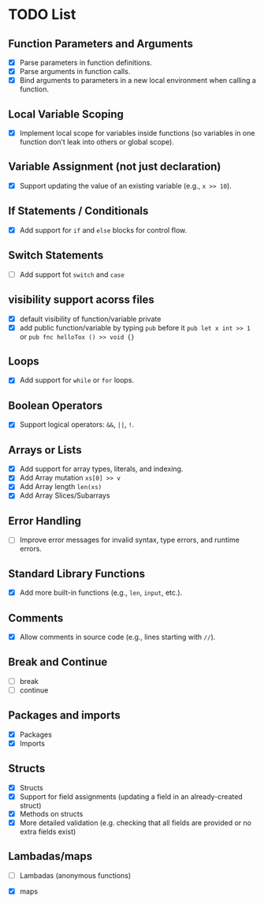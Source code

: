 # TODO List

## Function Parameters and Arguments
- [x] Parse parameters in function definitions.
- [x] Parse arguments in function calls.
- [x] Bind arguments to parameters in a new local environment when calling a function.

## Local Variable Scoping
- [x] Implement local scope for variables inside functions (so variables in one function don’t leak into others or global scope).

## Variable Assignment (not just declaration)
- [x] Support updating the value of an existing variable (e.g., `x >> 10`).

## If Statements / Conditionals
- [x] Add support for `if` and `else` blocks for control flow.

## Switch Statements
- [ ] Add support fot `switch` and `case`

## visibility support acorss files
- [x] default visibility of function/variable private
- [x] add public function/variable by typing `pub` before it `pub let x int >> 1` or `pub fnc helloTox () >> void {}`

## Loops
- [x] Add support for `while` or `for` loops.

## Boolean Operators
- [x] Support logical operators: `&&`, `||`, `!`.

## Arrays or Lists
- [x] Add support for array types, literals, and indexing.
- [x] Add Array mutation `xs[0] >> v`
- [x] Add Array length `len(xs)`
- [x] Add Array Slices/Subarrays

## Error Handling
- [ ] Improve error messages for invalid syntax, type errors, and runtime errors.

## Standard Library Functions
- [x] Add more built-in functions (e.g., `len`, `input`, etc.).

## Comments
- [x] Allow comments in source code (e.g., lines starting with `//`).

## Break and Continue
- [ ] break
- [ ] continue

## Packages and imports
- [x] Packages
- [x] Imports

## Structs
- [x] Structs
- [x] Support for field assignments (updating a field in an already-created struct)
- [x] Methods on structs
- [x] More detailed validation (e.g. checking that all fields are provided or no extra fields exist)

## Lambadas/maps
- [ ] Lambadas (anonymous functions)
- [x] maps

